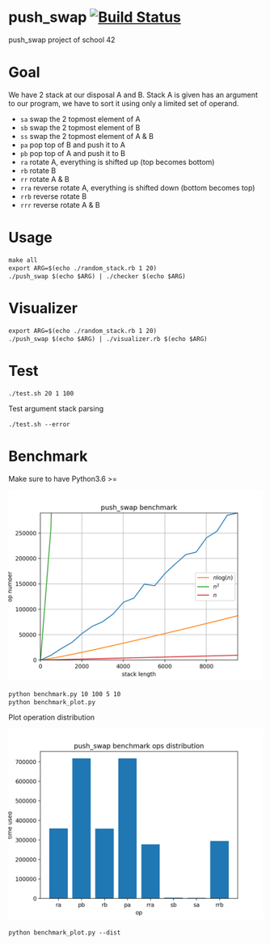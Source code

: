 # push_swap  [![Build Status](https://api.travis-ci.com/HappyTramp/push_swap.svg?branch=master)](https://travis-ci.com/HappyTramp/push_swap)

push_swap project of school 42

# Goal

We have 2 stack at our disposal A and B.
Stack A is given has an argument to our program,
we have to sort it using only a limited set of operand.

* `sa` swap the 2 topmost element of A
* `sb` swap the 2 topmost element of B
* `ss` swap the 2 topmost element of A & B
* `pa` pop top of B and push it to A
* `pb` pop top of A and push it to B
* `ra` rotate A, everything is shifted up (top becomes bottom)
* `rb` rotate B
* `rr` rotate A & B
* `rra` reverse rotate A,
        everything is shifted down (bottom becomes top)
* `rrb` reverse rotate B
* `rrr` reverse rotate A & B

# Usage

```
make all
export ARG=$(echo ./random_stack.rb 1 20)
./push_swap $(echo $ARG) | ./checker $(echo $ARG)
```

# Visualizer

```
export ARG=$(echo ./random_stack.rb 1 20)
./push_swap $(echo $ARG) | ./visualizer.rb $(echo $ARG)
```

# Test

```
./test.sh 20 1 100
```

Test argument stack parsing

```
./test.sh --error
```

# Benchmark

Make sure to have Python3.6 >=

![benchmark\_image](./bench.png)

```
python benchmark.py 10 100 5 10
python benchmark_plot.py
```

Plot operation distribution

![benchmark\_dist\_image](./bench_dist.png)

```
python benchmark_plot.py --dist
```
